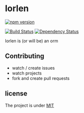 lorlen
=====

[![npm version](https://badge.fury.io/js/lorlen.svg)](http://badge.fury.io/js/lorlen)

[![Build Status](https://travis-ci.org/naxmefy/lorlen.svg?branch=master)](https://travis-ci.org/naxmefy/lorlen)
[![Dependency Status](https://gemnasium.com/badges/github.com/naxmefy/lorlen.svg)](https://gemnasium.com/github.com/naxmefy/lorlen)

lorlen is (or will be) an orm

## Contributing

* watch / create issues
* watch projects
* fork and create pull requests

## license

The project is under [MIT](/LICENSE)
